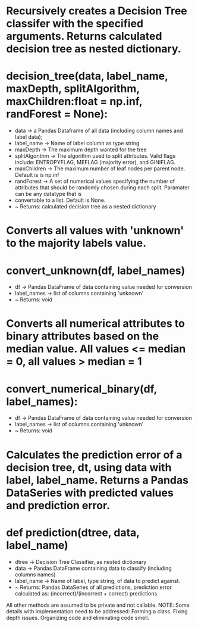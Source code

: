 # Recursively creates a Decision Tree classifer with the specified arguments. Returns calculated decision tree as nested dictionary.

# decision_tree(data, label_name, maxDepth, splitAlgorithm, maxChildren:float = np.inf, randForest = None): 
* data -> a Pandas Dataframe of all data (including column names and label data); 
* label_name -> Name of label column as type string
* maxDepth -> The maximum depth wanted for the tree
* splitAlgorithm -> The algorithm used to split attributes. Valid flags include: ENTROPYFLAG, MEFLAG (majority error), and GINIFLAG.
* maxChildren -> The maximum number of leaf nodes per parent node. Default is is np.inf
* randForest -> A set of numerical values specifying the number of attributes that should be randomly chosen during each split. Paramater can be any datatype that is 
* convertable to a list. Default is None.
* ~ Returns: calculated decision tree as a nested dictionary

# Converts all values with 'unknown' to the majority labels value.
# convert_unknown(df, label_names)
* df -> Pandas DataFrame of data containing value needed for conversion
* label_names -> list of columns containing 'unknown'
* ~ Returns: void

# Converts all numerical attributes to binary attributes based on the median value. All values <= median = 0, all values > median = 1
# convert_numerical_binary(df, label_names):
* df -> Pandas DataFrame of data containing value needed for conversion
* label_names -> list of columns containing 'unknown'
* ~ Returns: void

# Calculates the prediction error of a decision tree, dt, using data with label, label_name. Returns a Pandas DataSeries with predicted values and prediction error.
# def prediction(dtree, data, label_name)
* dtree -> Decision Tree Classifier, as nested dictionary
* data -> Pandas DataFrame containing data to classify (including columns names)
* label_name -> Name of label, type string, of data to predict against.
* ~ Returns: Pandas DataSeries of all predictions, prediction error calculated as: (incorrect)/(incorrect + correct) predictions.


All other methods are assumed to be private and not callable.
NOTE: Some details with implementation need to be addressed: Forming a class. Fixing depth issues. Organizing code and eliminating code smell.
